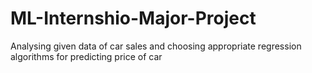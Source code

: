 # ML-Internshio-Major-Project
Analysing given data of car sales and choosing appropriate regression algorithms for predicting price of car
